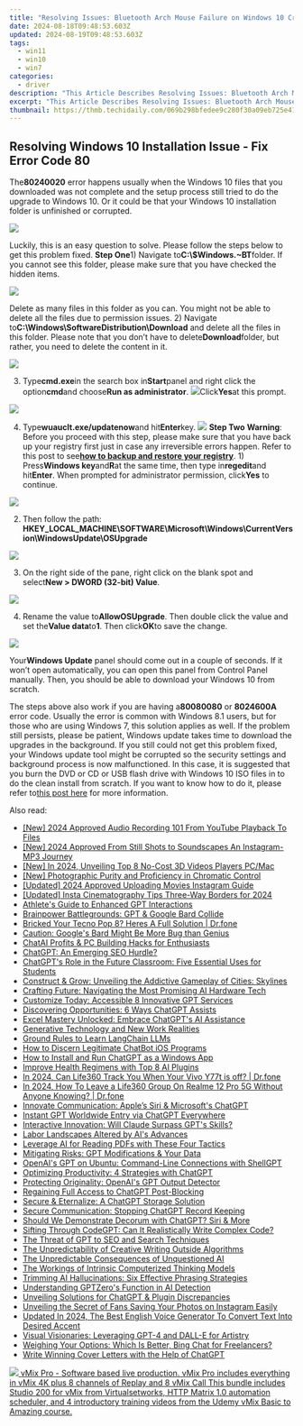 ```yaml
---
title: "Resolving Issues: Bluetooth Arch Mouse Failure on Windows 10 Creator's Upgrade"
date: 2024-08-18T09:48:53.603Z
updated: 2024-08-19T09:48:53.603Z
tags:
  - win11
  - win10
  - win7
categories:
  - driver
description: "This Article Describes Resolving Issues: Bluetooth Arch Mouse Failure on Windows 10 Creator's Upgrade"
excerpt: "This Article Describes Resolving Issues: Bluetooth Arch Mouse Failure on Windows 10 Creator's Upgrade"
thumbnail: https://thmb.techidaily.com/069b298bfedee9c280f30a09eb725e41e8884f90fc111239be7bdf14c7e0c06b.jpg
---
```


## Resolving Windows 10 Installation Issue - Fix Error Code 80 #

The**80240020** error happens usually when the Windows 10 files that you downloaded was not complete and the setup process still tried to do the upgrade to Windows 10\. Or it could be that your Windows 10 installation folder is unfinished or corrupted.

![](https://images.drivereasy.com/wp-content/uploads/2016/08/error-code-80240020.jpg)

Luckily, this is an easy question to solve. Please follow the steps below to get this problem fixed. **Step One**1) Navigate to**C:\\$Windows.\~BT**folder. If you cannot see this folder, please make sure that you have checked the hidden items.

![](https://images.drivereasy.com/wp-content/uploads/2016/08/windows-bt-600x427.jpg)

Delete as many files in this folder as you can. You might not be able to delete all the files due to permission issues. 2) Navigate to**C:\\Windows\\SoftwareDistribution\\Download** and delete all the files in this folder. Please note that you don’t have to delete**Download**folder, but rather, you need to delete the content in it.

![](https://images.drivereasy.com/wp-content/uploads/2016/08/softwaredistributiondownload.jpg)

3) Type**cmd.exe**in the search box in**Start**panel and right click the option**cmd**and choose**Run as administrator**. ![](https://images.drivereasy.com/wp-content/uploads/2016/08/run-as-administrator.jpg)Click**Yes**at this prompt.

![](https://images.drivereasy.com/wp-content/uploads/2016/08/uac-command-processor.jpg)

4) Type**wuauclt.exe/updatenow**and hit**Enter**key. ![](https://images.drivereasy.com/wp-content/uploads/2016/08/img_57b5394edbd33.png) **Step Two** **Warning**: Before you proceed with this step, please make sure that you have back up your registry first just in case any irreversible errors happen. Refer to this post to see[**how to backup and restore your registry**](https://tools.techidaily.com/drivereasy/download/). 1) Press**Windows key**and**R**at the same time, then type in**regedit**and hit**Enter**. When prompted for administrator permission, click**Yes** to continue.

![](https://images.drivereasy.com/wp-content/uploads/2016/10/regedit.png)

2) Then follow the path:   **HKEY\_LOCAL\_MACHINE\\SOFTWARE\\Microsoft\\Windows\\CurrentVersion\\WindowsUpdate\\OSUpgrade**

![](https://images.drivereasy.com/wp-content/uploads/2016/10/hkey_local_machinesoftwaremicrosoftwindowscurrentversionwindowsupdateosupgrade-600x394.jpg)

3) On the right side of the pane, right click on the blank spot and select**New > DWORD (32-bit) Value**.

![](https://images.drivereasy.com/wp-content/uploads/2016/10/new-dword-32-bit-value-600x396.jpg)

4) Rename the value to**AllowOSUpgrade**. Then double click the value and set the**Value data**to**1**. Then click**OK**to save the change.

![](https://images.drivereasy.com/wp-content/uploads/2016/10/img_58140207aba43-600x394.jpg)

 Your**Windows Update** panel should come out in a couple of seconds. If it won’t open automatically, you can open this panel from Control Panel manually. Then, you should be able to download your Windows 10 from scratch.

The steps above also work if you are having a**80080080** or **8024600A**  error code. Usually the error is common with Windows 8.1 users, but for those who are using Windows 7, this solution applies as well. If the problem still persists, please be patient, Windows update takes time to download the upgrades in the background. If you still could not get this problem fixed, your Windows update tool might be corrupted so the security settings and background process is now malfunctioned. In this case, it is suggested that you burn the DVD or CD or USB flash drive with Windows 10 ISO files in to do the clean install from scratch. If you want to know how to do it, please refer to[this post here](https://tools.techidaily.com/drivereasy/download/) for more information.

<ins class="adsbygoogle"
     style="display:block"
     data-ad-format="autorelaxed"
     data-ad-client="ca-pub-7571918770474297"
     data-ad-slot="1223367746"></ins>



<ins class="adsbygoogle"
     style="display:block"
     data-ad-client="ca-pub-7571918770474297"
     data-ad-slot="8358498916"
     data-ad-format="auto"
     data-full-width-responsive="true"></ins>

<span class="atpl-alsoreadstyle">Also read:</span>
<div><ul>
<li><a href="https://facebook-video-footage.techidaily.com/new-2024-approved-audio-recording-101-from-youtube-playback-to-files/"><u>[New] 2024 Approved  Audio Recording 101  From YouTube Playback To Files</u></a></li>
<li><a href="https://instagram-video-recordings.techidaily.com/new-2024-approved-from-still-shots-to-soundscapes-an-instagram-mp3-journey/"><u>[New] 2024 Approved  From Still Shots to Soundscapes  An Instagram-MP3 Journey</u></a></li>
<li><a href="https://fox-blue.techidaily.com/new-in-2024-unveiling-top-8-no-cost-3d-videos-players-pcmac/"><u>[New] In 2024, Unveiling Top 8 No-Cost 3D Videos Players PC/Mac</u></a></li>
<li><a href="https://extra-guidance.techidaily.com/new-photographic-purity-and-proficiency-in-chromatic-control/"><u>[New] Photographic Purity and Proficiency in Chromatic Control</u></a></li>
<li><a href="https://facebook-videos.techidaily.com/updated-2024-approved-uploading-movies-instagram-guide/"><u>[Updated] 2024 Approved  Uploading Movies  Instagram Guide</u></a></li>
<li><a href="https://instagram-video-files.techidaily.com/updated-insta-cinematography-tips-three-way-borders-for-2024/"><u>[Updated] Insta Cinematography Tips  Three-Way Borders for 2024</u></a></li>
<li><a href="https://tech-savvy.techidaily.com/athletes-guide-to-enhanced-gpt-interactions/"><u>Athlete's Guide to Enhanced GPT Interactions</u></a></li>
<li><a href="https://tech-savvy.techidaily.com/brainpower-battlegrounds-gpt-and-google-bard-collide/"><u>Brainpower Battlegrounds: GPT & Google Bard Collide</u></a></li>
<li><a href="https://howto.techidaily.com/bricked-your-tecno-pop-8-heres-a-full-solution-drfone-by-drfone-fix-android-problems-fix-android-problems/"><u>Bricked Your Tecno Pop 8? Heres A Full Solution | Dr.fone</u></a></li>
<li><a href="https://tech-savvy.techidaily.com/caution-googles-bard-might-be-more-bug-than-genius/"><u>Caution: Google's Bard Might Be More Bug than Genius</u></a></li>
<li><a href="https://tech-savvy.techidaily.com/chatai-profits-and-pc-building-hacks-for-enthusiasts/"><u>ChatAI Profits & PC Building Hacks for Enthusiasts</u></a></li>
<li><a href="https://tech-savvy.techidaily.com/chatgpt-an-emerging-seo-hurdle/"><u>ChatGPT: An Emerging SEO Hurdle?</u></a></li>
<li><a href="https://tech-savvy.techidaily.com/chatgpts-role-in-the-future-classroom-five-essential-uses-for-students/"><u>ChatGPT's Role in the Future Classroom: Five Essential Uses for Students</u></a></li>
<li><a href="https://buynow-help.techidaily.com/construct-and-grow-unveiling-the-addictive-gameplay-of-cities-skylines/"><u>Construct & Grow: Unveiling the Addictive Gameplay of Cities: Skylines</u></a></li>
<li><a href="https://tech-savvy.techidaily.com/crafting-future-navigating-the-most-promising-ai-hardware-tech/"><u>Crafting Future: Navigating the Most Promising AI Hardware Tech</u></a></li>
<li><a href="https://tech-savvy.techidaily.com/customize-today-accessible-8-innovative-gpt-services/"><u>Customize Today: Accessible 8 Innovative GPT Services</u></a></li>
<li><a href="https://tech-savvy.techidaily.com/discovering-opportunities-6-ways-chatgpt-assists/"><u>Discovering Opportunities: 6 Ways ChatGPT Assists</u></a></li>
<li><a href="https://tech-savvy.techidaily.com/excel-mastery-unlocked-embrace-chatgpts-ai-assistance/"><u>Excel Mastery Unlocked: Embrace ChatGPT's AI Assistance</u></a></li>
<li><a href="https://tech-savvy.techidaily.com/generative-technology-and-new-work-realities/"><u>Generative Technology and New Work Realities</u></a></li>
<li><a href="https://tech-savvy.techidaily.com/ground-rules-to-learn-langchain-llms/"><u>Ground Rules to Learn LangChain LLMs</u></a></li>
<li><a href="https://tech-savvy.techidaily.com/how-to-discern-legitimate-chatbot-ios-programs/"><u>How to Discern Legitimate ChatBot iOS Programs</u></a></li>
<li><a href="https://tech-savvy.techidaily.com/how-to-install-and-run-chatgpt-as-a-windows-app/"><u>How to Install and Run ChatGPT as a Windows App</u></a></li>
<li><a href="https://tech-savvy.techidaily.com/improve-health-regimens-with-top-8-ai-plugins/"><u>Improve Health Regimens with Top 8 AI Plugins</u></a></li>
<li><a href="https://review-topics.techidaily.com/in-2024-can-life360-track-you-when-your-vivo-y77t-is-off-drfone-by-drfone-virtual-android/"><u>In 2024, Can Life360 Track You When Your Vivo Y77t is off? | Dr.fone</u></a></li>
<li><a href="https://location-social.techidaily.com/in-2024-how-to-leave-a-life360-group-on-realme-12-pro-5g-without-anyone-knowing-drfone-by-drfone-virtual-android/"><u>In 2024, How To Leave a Life360 Group On Realme 12 Pro 5G Without Anyone Knowing? | Dr.fone</u></a></li>
<li><a href="https://tech-savvy.techidaily.com/innovate-communication-apples-siri-and-microsofts-chatgpt/"><u>Innovate Communication: Apple’s Siri & Microsoft's ChatGPT</u></a></li>
<li><a href="https://tech-savvy.techidaily.com/instant-gpt-worldwide-entry-via-chatgpt-everywhere/"><u>Instant GPT Worldwide Entry via ChatGPT Everywhere</u></a></li>
<li><a href="https://tech-savvy.techidaily.com/interactive-innovation-will-claude-surpass-gpts-skills/"><u>Interactive Innovation: Will Claude Surpass GPT's Skills?</u></a></li>
<li><a href="https://tech-savvy.techidaily.com/labor-landscapes-altered-by-ais-advances/"><u>Labor Landscapes Altered by AI's Advances</u></a></li>
<li><a href="https://tech-savvy.techidaily.com/leverage-ai-for-reading-pdfs-with-these-four-tactics/"><u>Leverage AI for Reading PDFs with These Four Tactics</u></a></li>
<li><a href="https://tech-savvy.techidaily.com/mitigating-risks-gpt-modifications-and-your-data/"><u>Mitigating Risks: GPT Modifications & Your Data</u></a></li>
<li><a href="https://tech-savvy.techidaily.com/openais-gpt-on-ubuntu-command-line-connections-with-shellgpt/"><u>OpenAI's GPT on Ubuntu: Command-Line Connections with ShellGPT</u></a></li>
<li><a href="https://tech-savvy.techidaily.com/optimizing-productivity-4-strategies-with-chatgpt/"><u>Optimizing Productivity: 4 Strategies with ChatGPT</u></a></li>
<li><a href="https://tech-savvy.techidaily.com/protecting-originality-openais-gpt-output-detector/"><u>Protecting Originality: OpenAI's GPT Output Detector</u></a></li>
<li><a href="https://tech-savvy.techidaily.com/regaining-full-access-to-chatgpt-post-blocking/"><u>Regaining Full Access to ChatGPT Post-Blocking</u></a></li>
<li><a href="https://tech-savvy.techidaily.com/secure-and-eternalize-a-chatgpt-storage-solution/"><u>Secure & Eternalize: A ChatGPT Storage Solution</u></a></li>
<li><a href="https://tech-savvy.techidaily.com/secure-communication-stopping-chatgpt-record-keeping/"><u>Secure Communication: Stopping ChatGPT Record Keeping</u></a></li>
<li><a href="https://tech-savvy.techidaily.com/should-we-demonstrate-decorum-with-chatgpt-siri-and-more/"><u>Should We Demonstrate Decorum with ChatGPT? Siri & More</u></a></li>
<li><a href="https://tech-savvy.techidaily.com/sifting-through-codegpt-can-it-realistically-write-complex-code/"><u>Sifting Through CodeGPT: Can It Realistically Write Complex Code?</u></a></li>
<li><a href="https://tech-savvy.techidaily.com/the-threat-of-gpt-to-seo-and-search-techniques/"><u>The Threat of GPT to SEO and Search Techniques</u></a></li>
<li><a href="https://tech-savvy.techidaily.com/the-unpredictability-of-creative-writing-outside-algorithms/"><u>The Unpredictability of Creative Writing Outside Algorithms</u></a></li>
<li><a href="https://tech-savvy.techidaily.com/the-unpredictable-consequences-of-unquestioned-ai/"><u>The Unpredictable Consequences of Unquestioned AI</u></a></li>
<li><a href="https://tech-savvy.techidaily.com/the-workings-of-intrinsic-computerized-thinking-models/"><u>The Workings of Intrinsic Computerized Thinking Models</u></a></li>
<li><a href="https://tech-savvy.techidaily.com/trimming-ai-hallucinations-six-effective-phrasing-strategies/"><u>Trimming AI Hallucinations: Six Effective Phrasing Strategies</u></a></li>
<li><a href="https://tech-savvy.techidaily.com/understanding-gptzeros-function-in-ai-detection/"><u>Understanding GPTZero's Function in AI Detection</u></a></li>
<li><a href="https://tech-savvy.techidaily.com/unveiling-solutions-for-chatgpt-and-plugin-discrepancies/"><u>Unveiling Solutions for ChatGPT & Plugin Discrepancies</u></a></li>
<li><a href="https://technical-tips.techidaily.com/unveiling-the-secret-of-fans-saving-your-photos-on-instagram-easily/"><u>Unveiling the Secret of Fans Saving Your Photos on Instagram Easily</u></a></li>
<li><a href="https://ai-topics.techidaily.com/updated-in-2024-the-best-english-voice-generator-to-convert-text-into-desired-accent/"><u>Updated In 2024, The Best English Voice Generator To Convert Text Into Desired Accent</u></a></li>
<li><a href="https://tech-savvy.techidaily.com/visual-visionaries-leveraging-gpt-4-and-dall-e-for-artistry/"><u>Visual Visionaries: Leveraging GPT-4 and DALL-E for Artistry</u></a></li>
<li><a href="https://tech-savvy.techidaily.com/weighing-your-options-which-is-better-bing-chat-for-freelancers/"><u>Weighing Your Options: Which Is Better, Bing Chat for Freelancers?</u></a></li>
<li><a href="https://tech-savvy.techidaily.com/write-winning-cover-letters-with-the-help-of-chatgpt/"><u>Write Winning Cover Letters with the Help of ChatGPT</u></a></li>
</ul></div>

<!-- affiliate ads begin -->
<a href="https://secure.2checkout.com/order/checkout.php?PRODS=30901410&QTY=1&AFFILIATE=108875&CART=1"> <img src="https://secure.avangate.com/images/merchant/ce9a6fb2becc2d235e62b125e9260102/products/copy_1_copy_vMixCallScreenshot1-large.jpg" border="0"> vMix Pro - Software based live production. vMix Pro includes everything in vMix 4K plus 8 channels of Replay and 8 vMix Call 
This bundle includes Studio 200 for vMix from Virtualsetworks, HTTP Matrix 1.0 automation scheduler, and 4 introductory training videos from the Udemy vMix Basic to Amazing course. </a>
<!-- affiliate ads end -->